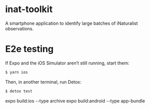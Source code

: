 # inat-toolkit
A smartphone application to identify large batches of iNaturalist observations.

# E2e testing
If Expo and the iOS Simulator aren’t still running, start them:

```bash
$ yarn ios
```

Then, in another terminal, run Detox:

```bash
$ detox test
```

expo build:ios --type archive
expo build:android --type app-bundle
